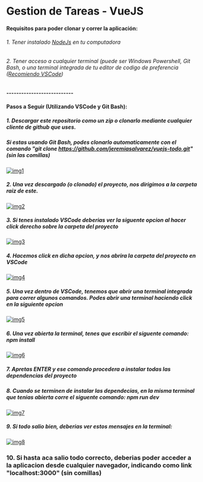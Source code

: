 # Gestion de Tareas - VueJS

#### Requisitos para poder clonar y correr la aplicación:
###### 1. Tener instalado <a href="https://nodejs.org/en/">NodeJs</a> en tu computadora
###### 2. Tener acceso a cualquier terminal (puede ser Windows Powershell, Git Bash, o una terminal integrada de tu editor de codigo de preferencia (<a href="https://code.visualstudio.com/">Recomiendo VSCode</a>)
<b>---------------------------</b>
<br>
#### Pasos a Seguir (Utilizando VSCode y Git Bash):
##### 1. Descargar este repositorio como un zip o clonarlo mediante cualquier cliente de github que uses.
#####    Si estas usando Git Bash, podes clonarlo automaticamente con el comando "git clone https://github.com/jeremiasalvarez/vuejs-todo.git" (sin las comillas)
<a href="https://ibb.co/JKyhyWB"><img src="https://i.ibb.co/47YQYwm/img1.png" alt="img1" border="0"></a>
##### 2. Una vez descargado (o clonado) el proyecto, nos dirigimos a la carpeta raiz de este.
<a href="https://ibb.co/9sjsHb3"><img src="https://i.ibb.co/5BVBhrx/img2.png" alt="img2" border="0"></a>
##### 3. Si tenes instalado VSCode deberias ver la siguente opcion al hacer click derecho sobre la carpeta del proyecto
<a href="https://ibb.co/M5rKDzH"><img src="https://i.ibb.co/Hp6RDcy/img3.png" alt="img3" border="0"></a>
##### 4. Hacemos click en dicha opcion, y nos abrira la carpeta del proyecto en VSCode
<a href="https://ibb.co/xq2C30y"><img src="https://i.ibb.co/zVmnNY1/img4.png" alt="img4" border="0"></a>
##### 5. Una vez dentro de VSCode, tenemos que abrir una terminal integrada para correr algunos comandos. Podes abrir una terminal haciendo click en la siguiente opcion
<a href="https://ibb.co/m0zhK7h"><img src="https://i.ibb.co/RNHQKWQ/img5.png" alt="img5" border="0"></a>
##### 6. Una vez abierta la terminal, tenes que escribir el siguente comando: npm install
<a href="https://ibb.co/PGndHYh"><img src="https://i.ibb.co/HTsj82z/img6.png" alt="img6" border="0"></a>
##### 7. Apretas ENTER y ese comando procedera a instalar todas las dependencias del proyecto
##### 8. Cuando se terminen de instalar las dependecias, en la misma terminal que tenias abierta corre el siguente comando: npm run dev
<a href="https://ibb.co/TkHYs6J"><img src="https://i.ibb.co/Dt7zZhm/img7.png" alt="img7" border="0"></a>
##### 9. Si todo salio bien, deberias ver estos mensajes en la terminal:
<a href="https://ibb.co/LRX4Rx0"><img src="https://i.ibb.co/XLrmL7W/img8.png" alt="img8" border="0"></a>         
### 10. Si hasta aca salio todo correcto, deberias poder acceder a la aplicacion desde cualquier navegador, indicando como link "localhost:3000" (sin comillas) 
